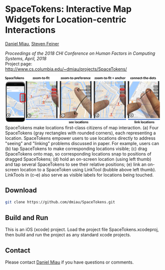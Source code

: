 # SpaceTokens: Interactive Map Widgets for Location-centric Interactions

[Daniel Miau](http://www.cs.columbia.edu/~dmiau), [Steven Feiner](http://www.cs.columbia.edu/~feiner)

*Proceedings of the 2018 CHI Conference on Human Factors in Computing Systems, April, 2018*<br/>
Project page:<br/>
http://www.cs.columbia.edu/~dmiau/projects/SpaceTokens/

![SpaceTokens](./ReadMeFiles/teaserPhotoComposite.jpg)
SpaceTokens make locations first-class citizens of map interaction. (a) Four SpaceTokens (gray rectangles with rounded corners), each representing a location. SpaceTokens empower users to use locations directly to address "seeing" and "linking" problems discussed in paper. For example, users can (b) tap SpaceTokens to make corresponding locations visible; (c) drag SpaceTokens onto map, so corresponding locations snap to positions of dragged SpaceTokens; (d) hold an on-screen location (using left thumb) and tap several SpaceTokens to see their relative positions; (e) link an on-screen location to a SpaceToken using LinkTool (bubble above left thumb). LinkTools in (c–e) also serve as visible labels for locations being touched.

## Download
```bash
git clone https://github.com/dmiau/SpaceTokens.git
```
## Build and Run
This is an iOS (xcode) project. Load the project file SpaceTokens.xcodeproj, then build and run the project as any standard xcode projects.

## Contact
Please contact [Daniel Miau](http://www.cs.columbia.edu/~dmiau) if you have questions or comments.

